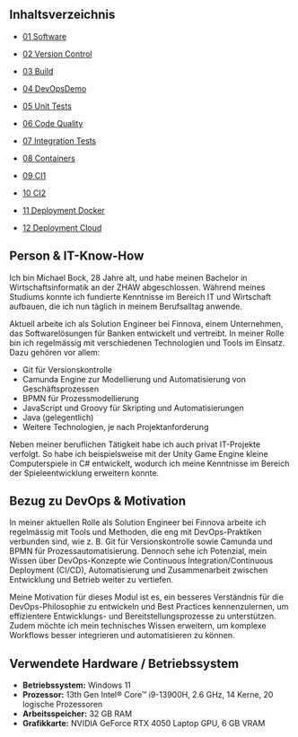 

## Inhaltsverzeichnis






- [01 Software](https://github.com/mosazhaw/DevOps-01-Software)


- [02 Version Control](https://github.com/mosazhaw/DevOps-02-Version-Control)


- [03 Build](https://github.com/mosazhaw/DevOps-03-Build)


- [04 DevOpsDemo](https://github.com/mosazhaw/DevOps-04-DevOpsDemo)


- [05 Unit Tests](https://github.com/mosazhaw/DevOps-05-Unit-Tests)


- [06 Code Quality](https://github.com/mosazhaw/DevOps-06-Code-Quality)


- [07 Integration Tests](https://github.com/mosazhaw/DevOps-07-Integration-Tests)


- [08 Containers](https://github.com/mosazhaw/DevOps-08-Containers)


- [09 CI1](https://github.com/mosazhaw/DevOps-09-CI1)


- [10 CI2](https://github.com/mosazhaw/DevOps-10-CI2)


- [11 Deployment Docker](https://github.com/mosazhaw/DevOps-11-Deployment-Docker)


- [12 Deployment Cloud](https://github.com/mosazhaw/DevOps-12-Deployment-Cloud)




## Person & IT-Know-How

Ich bin Michael Bock, 28 Jahre alt, und habe meinen Bachelor in Wirtschaftsinformatik an der ZHAW abgeschlossen. Während meines Studiums konnte ich fundierte Kenntnisse im Bereich IT und Wirtschaft aufbauen, die ich nun täglich in meinem Berufsalltag anwende.

Aktuell arbeite ich als Solution Engineer bei Finnova, einem Unternehmen, das Softwarelösungen für Banken entwickelt und vertreibt. In meiner Rolle bin ich regelmässig mit verschiedenen Technologien und Tools im Einsatz. Dazu gehören vor allem:

- Git für Versionskontrolle
- Camunda Engine zur Modellierung und Automatisierung von Geschäftsprozessen
- BPMN für Prozessmodellierung
- JavaScript und Groovy für Skripting und Automatisierungen
- Java (gelegentlich)
- Weitere Technologien, je nach Projektanforderung

Neben meiner beruflichen Tätigkeit habe ich auch privat IT-Projekte verfolgt. So habe ich beispielsweise mit der Unity Game Engine kleine Computerspiele in C# entwickelt, wodurch ich meine Kenntnisse im Bereich der Spieleentwicklung erweitern konnte.

## Bezug zu DevOps & Motivation

In meiner aktuellen Rolle als Solution Engineer bei Finnova arbeite ich regelmässig mit Tools und Methoden, die eng mit DevOps-Praktiken verbunden sind, wie z. B. Git für Versionskontrolle sowie Camunda und BPMN für Prozessautomatisierung. Dennoch sehe ich Potenzial, mein Wissen über DevOps-Konzepte wie Continuous Integration/Continuous Deployment (CI/CD), Automatisierung und Zusammenarbeit zwischen Entwicklung und Betrieb weiter zu vertiefen.

Meine Motivation für dieses Modul ist es, ein besseres Verständnis für die DevOps-Philosophie zu entwickeln und Best Practices kennenzulernen, um effizientere Entwicklungs- und Bereitstellungsprozesse zu unterstützen. Zudem möchte ich mein technisches Wissen erweitern, um komplexe Workflows besser integrieren und automatisieren zu können.

## Verwendete Hardware / Betriebssystem

- **Betriebssystem:** Windows 11
- **Prozessor:** 13th Gen Intel® Core™ i9-13900H, 2.6 GHz, 14 Kerne, 20 logische Prozessoren
- **Arbeitsspeicher:** 32 GB RAM
- **Grafikkarte:** NVIDIA GeForce RTX 4050 Laptop GPU, 6 GB VRAM
